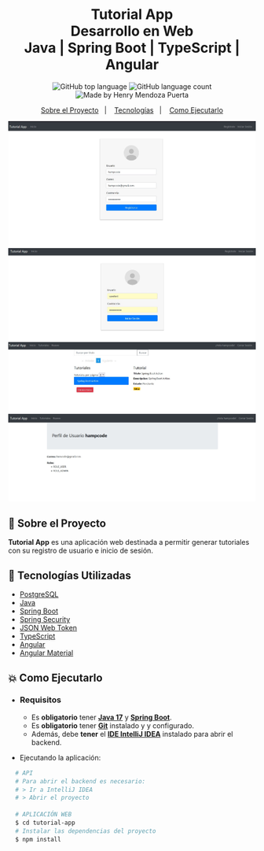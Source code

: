 <h1 align="center">
    <strong>Tutorial App</strong>    
    <br>Desarrollo en Web<br/>
    Java | Spring Boot | TypeScript | Angular
</h1>

<p align="center">
    <img alt="GitHub top language" src="https://img.shields.io/github/languages/top/hampcode/TutorialApp?style=flat-square">
    <img alt="GitHub language count" src="https://img.shields.io/github/languages/count/hampcode/TutorialApp?style=flat-square">
    <img alt="Made by Henry Mendoza Puerta" src="https://img.shields.io/badge/made%20by-hampcode-%237519C1?style=flat-square"><br/>

</p>

<p align="center">
    <a href="#bookmark-sobre-el-proyecto">Sobre el Proyecto</a>&nbsp;&nbsp;&nbsp;|&nbsp;&nbsp;&nbsp;
    <a href="#rocket-tecnologías-utilizadas">Tecnologías</a>&nbsp;&nbsp;&nbsp;|&nbsp;&nbsp;&nbsp;
    <a href="#boom-como-ejecutarlo">Como Ejecutarlo</a>
</p>

<p align="center">
    <img alt="Diseño del proyecto" width="650px" src="/img/design.JPG" />
    <img alt="Diseño del proyecto" width="650px" src="/img/design01.JPG" />
    <img alt="Diseño del proyecto" width="650px" src="/img/design02.JPG" />
    <img alt="Diseño del proyecto" width="650px" src="/img/design03.JPG" />
<p>

## :bookmark: Sobre el Proyecto

**Tutorial App** es una aplicación web destinada a permitir generar tutoriales con su registro de usuario e inicio de sesión.

## :rocket: Tecnologías Utilizadas

- [PostgreSQL](https://www.postgresql.org/)
- [Java](https://java.com/)
- [Spring Boot](https://spring.io/projects/spring-boot)
- [Spring Security](https://spring.io/projects/spring-security)
- [JSON Web Token](https://jwt.io/)
- [TypeScript](https://www.typescriptlang.org/)
- [Angular](https://angular.io/)
- [Angular Material](https://material.angular.io/)

## :boom: Como Ejecutarlo

- ### **Requisitos**

  - Es **obligatorio** tener **[Java 17](https://java.com/)** y **[Spring Boot](https://spring.io/)**.
  - Es **obligatorio** tener **[Git](https://git-scm.com/)** instalado y y configurado.
  - Además, debe **tener** el **[IDE IntelliJ IDEA](https://www.jetbrains.com/es-es/idea/)** instalado para abrir el backend.

- Ejecutando la aplicación:

```sh
  # API
  # Para abrir el backend es necesario:
  # > Ir a IntelliJ IDEA
  # > Abrir el proyecto

  # APLICACIÓN WEB
  $ cd tutorial-app
  # Instalar las dependencias del proyecto
  $ npm install

```
